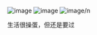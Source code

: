 ![image](https://user-images.githubusercontent.com/87225356/231186272-646dd1a7-ffc7-482c-b433-eec70d38ae6e.png)
![image](https://user-images.githubusercontent.com/87225356/231186631-e7ecd185-d837-40e7-a52d-4d61ab55b028.png)
![image](https://user-images.githubusercontent.com/87225356/231186741-75a0252a-1983-44ae-bb56-036134c4de67.png)/n

生活很操蛋，但还是要过
